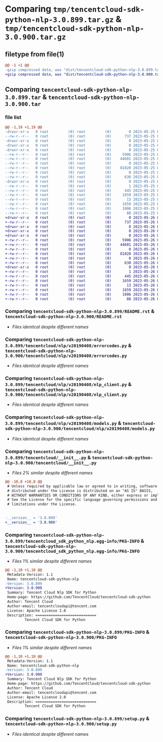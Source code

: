 # Comparing `tmp/tencentcloud-sdk-python-nlp-3.0.899.tar.gz` & `tmp/tencentcloud-sdk-python-nlp-3.0.900.tar.gz`

## filetype from file(1)

```diff
@@ -1 +1 @@
-gzip compressed data, was "dist/tencentcloud-sdk-python-nlp-3.0.899.tar", last modified: Thu May 25 00:32:26 2023, max compression
+gzip compressed data, was "dist/tencentcloud-sdk-python-nlp-3.0.900.tar", last modified: Fri May 26 02:24:04 2023, max compression
```

## Comparing `tencentcloud-sdk-python-nlp-3.0.899.tar` & `tencentcloud-sdk-python-nlp-3.0.900.tar`

### file list

```diff
@@ -1,19 +1,19 @@
-drwxr-xr-x   0 root         (0) root         (0)        0 2023-05-25 00:32:26.000000 tencentcloud-sdk-python-nlp-3.0.899/
--rw-r--r--   0 root         (0) root         (0)      737 2023-05-25 00:32:26.000000 tencentcloud-sdk-python-nlp-3.0.899/README.rst
-drwxr-xr-x   0 root         (0) root         (0)        0 2023-05-25 00:32:26.000000 tencentcloud-sdk-python-nlp-3.0.899/tencentcloud/
-drwxr-xr-x   0 root         (0) root         (0)        0 2023-05-25 00:32:26.000000 tencentcloud-sdk-python-nlp-3.0.899/tencentcloud/nlp/
-drwxr-xr-x   0 root         (0) root         (0)        0 2023-05-25 00:32:26.000000 tencentcloud-sdk-python-nlp-3.0.899/tencentcloud/nlp/v20190408/
--rw-r--r--   0 root         (0) root         (0)     5906 2023-05-25 00:32:26.000000 tencentcloud-sdk-python-nlp-3.0.899/tencentcloud/nlp/v20190408/errorcodes.py
--rw-r--r--   0 root         (0) root         (0)    44601 2023-05-25 00:32:26.000000 tencentcloud-sdk-python-nlp-3.0.899/tencentcloud/nlp/v20190408/nlp_client.py
--rw-r--r--   0 root         (0) root         (0)        0 2023-05-25 00:32:26.000000 tencentcloud-sdk-python-nlp-3.0.899/tencentcloud/nlp/v20190408/__init__.py
--rw-r--r--   0 root         (0) root         (0)    81020 2023-05-25 00:32:26.000000 tencentcloud-sdk-python-nlp-3.0.899/tencentcloud/nlp/v20190408/models.py
--rw-r--r--   0 root         (0) root         (0)        0 2023-05-25 00:32:26.000000 tencentcloud-sdk-python-nlp-3.0.899/tencentcloud/nlp/__init__.py
--rw-r--r--   0 root         (0) root         (0)      630 2023-05-25 00:32:26.000000 tencentcloud-sdk-python-nlp-3.0.899/tencentcloud/__init__.py
-drwxr-xr-x   0 root         (0) root         (0)        0 2023-05-25 00:32:26.000000 tencentcloud-sdk-python-nlp-3.0.899/tencentcloud_sdk_python_nlp.egg-info/
--rw-r--r--   0 root         (0) root         (0)        1 2023-05-25 00:32:26.000000 tencentcloud-sdk-python-nlp-3.0.899/tencentcloud_sdk_python_nlp.egg-info/dependency_links.txt
--rw-r--r--   0 root         (0) root         (0)      445 2023-05-25 00:32:26.000000 tencentcloud-sdk-python-nlp-3.0.899/tencentcloud_sdk_python_nlp.egg-info/SOURCES.txt
--rw-r--r--   0 root         (0) root         (0)     1659 2023-05-25 00:32:26.000000 tencentcloud-sdk-python-nlp-3.0.899/tencentcloud_sdk_python_nlp.egg-info/PKG-INFO
--rw-r--r--   0 root         (0) root         (0)       13 2023-05-25 00:32:26.000000 tencentcloud-sdk-python-nlp-3.0.899/tencentcloud_sdk_python_nlp.egg-info/top_level.txt
--rw-r--r--   0 root         (0) root         (0)     1659 2023-05-25 00:32:26.000000 tencentcloud-sdk-python-nlp-3.0.899/PKG-INFO
--rw-r--r--   0 root         (0) root         (0)     1006 2023-05-25 00:32:26.000000 tencentcloud-sdk-python-nlp-3.0.899/setup.py
--rw-r--r--   0 root         (0) root         (0)       88 2023-05-25 00:32:26.000000 tencentcloud-sdk-python-nlp-3.0.899/setup.cfg
+drwxr-xr-x   0 root         (0) root         (0)        0 2023-05-26 02:24:04.000000 tencentcloud-sdk-python-nlp-3.0.900/
+-rw-r--r--   0 root         (0) root         (0)      737 2023-05-26 02:24:04.000000 tencentcloud-sdk-python-nlp-3.0.900/README.rst
+drwxr-xr-x   0 root         (0) root         (0)        0 2023-05-26 02:24:04.000000 tencentcloud-sdk-python-nlp-3.0.900/tencentcloud/
+drwxr-xr-x   0 root         (0) root         (0)        0 2023-05-26 02:24:04.000000 tencentcloud-sdk-python-nlp-3.0.900/tencentcloud/nlp/
+drwxr-xr-x   0 root         (0) root         (0)        0 2023-05-26 02:24:04.000000 tencentcloud-sdk-python-nlp-3.0.900/tencentcloud/nlp/v20190408/
+-rw-r--r--   0 root         (0) root         (0)     5906 2023-05-26 02:24:04.000000 tencentcloud-sdk-python-nlp-3.0.900/tencentcloud/nlp/v20190408/errorcodes.py
+-rw-r--r--   0 root         (0) root         (0)    44601 2023-05-26 02:24:04.000000 tencentcloud-sdk-python-nlp-3.0.900/tencentcloud/nlp/v20190408/nlp_client.py
+-rw-r--r--   0 root         (0) root         (0)        0 2023-05-26 02:24:04.000000 tencentcloud-sdk-python-nlp-3.0.900/tencentcloud/nlp/v20190408/__init__.py
+-rw-r--r--   0 root         (0) root         (0)    81020 2023-05-26 02:24:04.000000 tencentcloud-sdk-python-nlp-3.0.900/tencentcloud/nlp/v20190408/models.py
+-rw-r--r--   0 root         (0) root         (0)        0 2023-05-26 02:24:04.000000 tencentcloud-sdk-python-nlp-3.0.900/tencentcloud/nlp/__init__.py
+-rw-r--r--   0 root         (0) root         (0)      630 2023-05-26 02:24:04.000000 tencentcloud-sdk-python-nlp-3.0.900/tencentcloud/__init__.py
+drwxr-xr-x   0 root         (0) root         (0)        0 2023-05-26 02:24:04.000000 tencentcloud-sdk-python-nlp-3.0.900/tencentcloud_sdk_python_nlp.egg-info/
+-rw-r--r--   0 root         (0) root         (0)        1 2023-05-26 02:24:04.000000 tencentcloud-sdk-python-nlp-3.0.900/tencentcloud_sdk_python_nlp.egg-info/dependency_links.txt
+-rw-r--r--   0 root         (0) root         (0)      445 2023-05-26 02:24:04.000000 tencentcloud-sdk-python-nlp-3.0.900/tencentcloud_sdk_python_nlp.egg-info/SOURCES.txt
+-rw-r--r--   0 root         (0) root         (0)     1659 2023-05-26 02:24:04.000000 tencentcloud-sdk-python-nlp-3.0.900/tencentcloud_sdk_python_nlp.egg-info/PKG-INFO
+-rw-r--r--   0 root         (0) root         (0)       13 2023-05-26 02:24:04.000000 tencentcloud-sdk-python-nlp-3.0.900/tencentcloud_sdk_python_nlp.egg-info/top_level.txt
+-rw-r--r--   0 root         (0) root         (0)     1659 2023-05-26 02:24:04.000000 tencentcloud-sdk-python-nlp-3.0.900/PKG-INFO
+-rw-r--r--   0 root         (0) root         (0)     1006 2023-05-26 02:24:04.000000 tencentcloud-sdk-python-nlp-3.0.900/setup.py
+-rw-r--r--   0 root         (0) root         (0)       88 2023-05-26 02:24:04.000000 tencentcloud-sdk-python-nlp-3.0.900/setup.cfg
```

### Comparing `tencentcloud-sdk-python-nlp-3.0.899/README.rst` & `tencentcloud-sdk-python-nlp-3.0.900/README.rst`

 * *Files identical despite different names*

### Comparing `tencentcloud-sdk-python-nlp-3.0.899/tencentcloud/nlp/v20190408/errorcodes.py` & `tencentcloud-sdk-python-nlp-3.0.900/tencentcloud/nlp/v20190408/errorcodes.py`

 * *Files identical despite different names*

### Comparing `tencentcloud-sdk-python-nlp-3.0.899/tencentcloud/nlp/v20190408/nlp_client.py` & `tencentcloud-sdk-python-nlp-3.0.900/tencentcloud/nlp/v20190408/nlp_client.py`

 * *Files identical despite different names*

### Comparing `tencentcloud-sdk-python-nlp-3.0.899/tencentcloud/nlp/v20190408/models.py` & `tencentcloud-sdk-python-nlp-3.0.900/tencentcloud/nlp/v20190408/models.py`

 * *Files identical despite different names*

### Comparing `tencentcloud-sdk-python-nlp-3.0.899/tencentcloud/__init__.py` & `tencentcloud-sdk-python-nlp-3.0.900/tencentcloud/__init__.py`

 * *Files 2% similar despite different names*

```diff
@@ -10,8 +10,8 @@
 # Unless required by applicable law or agreed to in writing, software
 # distributed under the License is distributed on an "AS IS" BASIS,
 # WITHOUT WARRANTIES OR CONDITIONS OF ANY KIND, either express or implied.
 # See the License for the specific language governing permissions and
 # limitations under the License.
 
 
-__version__ = '3.0.899'
+__version__ = '3.0.900'
```

### Comparing `tencentcloud-sdk-python-nlp-3.0.899/tencentcloud_sdk_python_nlp.egg-info/PKG-INFO` & `tencentcloud-sdk-python-nlp-3.0.900/tencentcloud_sdk_python_nlp.egg-info/PKG-INFO`

 * *Files 1% similar despite different names*

```diff
@@ -1,10 +1,10 @@
 Metadata-Version: 1.1
 Name: tencentcloud-sdk-python-nlp
-Version: 3.0.899
+Version: 3.0.900
 Summary: Tencent Cloud Nlp SDK for Python
 Home-page: https://github.com/TencentCloud/tencentcloud-sdk-python
 Author: Tencent Cloud
 Author-email: tencentcloudapi@tencent.com
 License: Apache License 2.0
 Description: ============================
         Tencent Cloud SDK for Python
```

### Comparing `tencentcloud-sdk-python-nlp-3.0.899/PKG-INFO` & `tencentcloud-sdk-python-nlp-3.0.900/PKG-INFO`

 * *Files 1% similar despite different names*

```diff
@@ -1,10 +1,10 @@
 Metadata-Version: 1.1
 Name: tencentcloud-sdk-python-nlp
-Version: 3.0.899
+Version: 3.0.900
 Summary: Tencent Cloud Nlp SDK for Python
 Home-page: https://github.com/TencentCloud/tencentcloud-sdk-python
 Author: Tencent Cloud
 Author-email: tencentcloudapi@tencent.com
 License: Apache License 2.0
 Description: ============================
         Tencent Cloud SDK for Python
```

### Comparing `tencentcloud-sdk-python-nlp-3.0.899/setup.py` & `tencentcloud-sdk-python-nlp-3.0.900/setup.py`

 * *Files identical despite different names*


